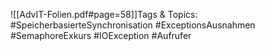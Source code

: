 
![[AdvIT-Folien.pdf#page=58]]Tags & Topics:
   #SpeicherbasierteSynchronisation
   #ExceptionsAusnahmen
   #SemaphoreExkurs
   #IOException
   #Aufrufer